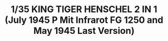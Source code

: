 ---
title: "1/35 KING TIGER HENSCHEL 2 IN 1 (July 1945 P Mit Infrarot FG 1250 and May 1945 Last Version)"
price: 0 
desc: ""
img_path: "/assets/img/AMIG8500.jpg"
brand: AMMO
available: true
special_offer: false
new: false
soon: false
cat: "Plasticne-Makete"
subcat: "PM-OSTALO"
subsubcat: ""
---